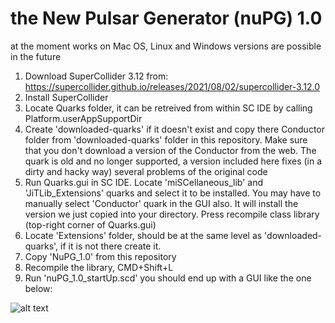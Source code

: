 # the New Pulsar Generator (nuPG) 1.0 

at the moment works on Mac OS, Linux and Windows versions are possible in the future

1. Download SuperCollider 3.12 from: https://supercollider.github.io/releases/2021/08/02/supercollider-3.12.0
2. Install SuperCollider
3. Locate Quarks folder, it can be retreived from within SC IDE by calling Platform.userAppSupportDir
4. Create 'downloaded-quarks' if it doesn't exist and copy there Conductor folder from 'downloaded-quarks' folder in this repository. Make sure that you don't download a version of the Conductor from the web. The quark is old and no longer supported, a version included here fixes (in a dirty and hacky way) several problems of the original code
4. Run Quarks.gui in SC IDE. Locate 'miSCellaneous_lib' and 'JiTLib_Extensions' quarks and select it to be installed. You may have to manually select 'Conductor' quark in the GUI also. It will install the version we just copied into your directory. Press recompile class library (top-right corner of Quarks.gui)
5. Locate 'Extensions' folder, should be at the same level as 'downloaded-quarks', if it is not there create it.
6. Copy 'NuPG_1.0' from this repository
7. Recompile the library, CMD+Shift+L
8. Run 'nuPG_1.0_startUp.scd' you should end up with a GUI like the one below:

![alt text](https://github.com/marcinpiet/nuPG_1.0/blob/main/nuPG_1.0_ScreenShot.png?raw=true)

 



